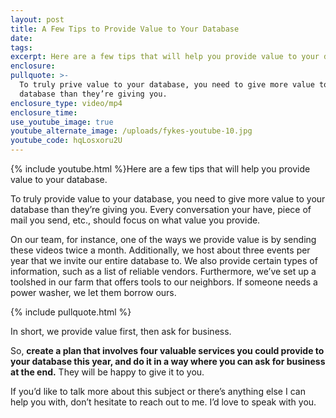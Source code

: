 ```yaml
---
layout: post
title: A Few Tips to Provide Value to Your Database
date:
tags:
excerpt: Here are a few tips that will help you provide value to your database.
enclosure:
pullquote: >-
  To truly prive value to your database, you need to give more value to your
  database than they’re giving you.
enclosure_type: video/mp4
enclosure_time:
use_youtube_image: true
youtube_alternate_image: /uploads/fykes-youtube-10.jpg
youtube_code: hqLosxoru2U
---
```


{% include youtube.html %}Here are a few tips that will help you provide value to your database.

To truly provide value to your database, you need to give more value to your database than they’re giving you. Every conversation your have, piece of mail you send, etc., should focus on what value you provide.&nbsp;

On our team, for instance, one of the ways we provide value is by sending these videos twice a month. Additionally, we host about three events per year that we invite our entire database to. We also provide certain types of information, such as a list of reliable vendors. Furthermore, we’ve set up a toolshed in our farm that offers tools to our neighbors. If someone needs a power washer, we let them borrow ours.

{% include pullquote.html %}

In short, we provide value first, then ask for business.&nbsp;

So, **create a plan that involves four valuable services you could provide to your database this year, and do it in a way where you can ask for business at the end.** They will be happy to give it to you.

If you’d like to talk more about this subject or there’s anything else I can help you with, don’t hesitate to reach out to me. I’d love to speak with you.